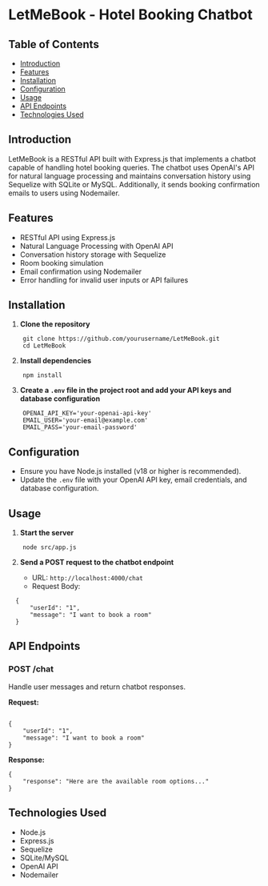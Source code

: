 LetMeBook - Hotel Booking Chatbot
=================================

Table of Contents
-----------------

-   [Introduction](#introduction)
-   [Features](#features)
-   [Installation](#installation)
-   [Configuration](#configuration)
-   [Usage](#usage)
-   [API Endpoints](#api-endpoints)
-   [Technologies Used](#technologies-used)


Introduction
------------

LetMeBook is a RESTful API built with Express.js that implements a chatbot capable of handling hotel booking queries. The chatbot uses OpenAI's API for natural language processing and maintains conversation history using Sequelize with SQLite or MySQL. Additionally, it sends booking confirmation emails to users using Nodemailer.

Features
--------

-   RESTful API using Express.js
-   Natural Language Processing with OpenAI API
-   Conversation history storage with Sequelize
-   Room booking simulation
-   Email confirmation using Nodemailer
-   Error handling for invalid user inputs or API failures

Installation
------------

1.  **Clone the repository**

   
```
    git clone https://github.com/yourusername/LetMeBook.git
    cd LetMeBook
```
2.  **Install dependencies**

    
```
    npm install
```
3.  **Create a `.env` file in the project root and add your API keys and database configuration**

    
```
    OPENAI_API_KEY='your-openai-api-key'
    EMAIL_USER='your-email@example.com'
    EMAIL_PASS='your-email-password'
```    

Configuration
-------------

-   Ensure you have Node.js installed (v18 or higher is recommended).
-   Update the `.env` file with your OpenAI API key, email credentials, and database configuration.

Usage
-----

1.  **Start the server**

    
```
    node src/app.js
```
2.  **Send a POST request to the chatbot endpoint**

    -   URL: `http://localhost:4000/chat`
    -   Request Body:

  ```
    {
        "userId": "1",
        "message": "I want to book a room"
    }
```

API Endpoints
-------------

### POST /chat

Handle user messages and return chatbot responses.

**Request:**

```

{
    "userId": "1",
    "message": "I want to book a room"
}
```
**Response:**

```
{
    "response": "Here are the available room options..."
}
```


Technologies Used
-----------------

-   Node.js
-   Express.js
-   Sequelize
-   SQLite/MySQL
-   OpenAI API
-   Nodemailer

